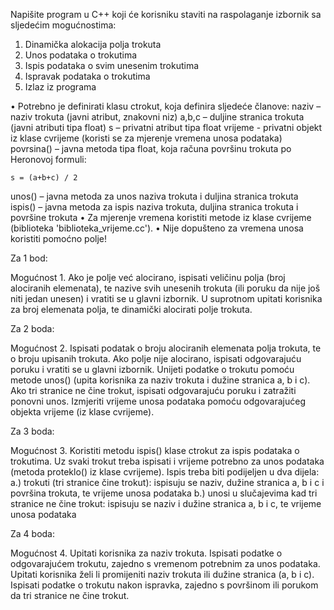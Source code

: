 Napišite program u C++ koji će korisniku staviti na raspolaganje izbornik sa sljedećim mogućnostima:

1. Dinamička alokacija polja trokuta
2. Unos podataka o trokutima
3. Ispis podataka o svim unesenim trokutima
4. Ispravak podataka o trokutima
9. Izlaz iz programa

•	Potrebno je definirati klasu ctrokut, koja definira sljedeće članove:
naziv – naziv trokuta (javni atribut, znakovni niz)
a,b,c – duljine stranica trokuta (javni atributi tipa float)
s – privatni atribut tipa float
vrijeme - privatni objekt iz klase cvrijeme (koristi se za mjerenje vremena unosa podataka)
povrsina() – javna metoda tipa float, koja računa površinu trokuta po Heronovoj formuli: 

	s = (a+b+c) / 2 		 

unos() – javna metoda za unos naziva trokuta i duljina stranica trokuta
ispis() – javna metoda za ispis naziva trokuta, duljina stranica trokuta i površine trokuta
•	Za mjerenje vremena  koristiti metode iz klase cvrijeme (biblioteka 'biblioteka_vrijeme.cc').
•	Nije dopušteno za vremena unosa koristiti pomoćno polje!


Za 1 bod:

Mogućnost 1. Ako je polje već alocirano, ispisati veličinu polja (broj alociranih elemenata), te nazive svih unesenih trokuta (ili poruku da nije još niti jedan unesen) i vratiti se u glavni izbornik. U suprotnom upitati korisnika za broj elemenata polja, te dinamički alocirati polje trokuta.
 
Za 2 boda:

Mogućnost 2.  Ispisati podatak o broju alociranih elemenata polja trokuta, te o broju upisanih trokuta. Ako polje nije alocirano, ispisati odgovarajuću poruku i vratiti se u glavni izbornik. Unijeti podatke o trokutu pomoću metode unos() (upita korisnika za naziv trokuta i dužine stranica a, b i c). Ako tri stranice ne čine trokut, ispisati odgovarajuću poruku i zatražiti ponovni unos. Izmjeriti vrijeme unosa podataka pomoću odgovarajućeg objekta vrijeme (iz klase cvrijeme).

Za 3 boda: 

Mogućnost 3. Koristiti metodu ispis() klase ctrokut za ispis podataka o trokutima. Uz svaki trokut treba ispisati i vrijeme potrebno za unos podataka (metoda proteklo() iz klase cvrijeme). Ispis treba biti podijeljen u dva dijela:
a.) trokuti (tri stranice čine trokut): ispisuju se naziv, dužine stranica a, b i c i površina trokuta, te vrijeme unosa podataka
b.) unosi u slučajevima kad tri stranice ne čine trokut: ispisuju se naziv i dužine stranica a, b i c, te vrijeme unosa podataka

Za 4 boda:

Mogućnost 4. Upitati korisnika za naziv trokuta. Ispisati podatke o odgovarajućem trokutu, zajedno s vremenom potrebnim za unos podataka. Upitati korisnika želi li promijeniti naziv trokuta ili dužine stranica (a, b i c). Ispisati podatke o trokutu nakon ispravka, zajedno s površinom ili porukom da tri stranice ne čine trokut.
